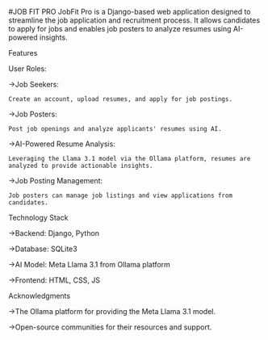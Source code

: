 #JOB FIT PRO 
JobFit Pro is a Django-based web application designed to streamline the job application and recruitment process. It allows candidates to apply for jobs and enables job posters to analyze resumes using AI-powered insights.

Features



User Roles:

->Job Seekers:

    Create an account, upload resumes, and apply for job postings.




    
->Job Posters:

    Post job openings and analyze applicants' resumes using AI.


    
->AI-Powered Resume Analysis:

    Leveraging the Llama 3.1 model via the Ollama platform, resumes are analyzed to provide actionable insights.



    
->Job Posting Management:


    Job posters can manage job listings and view applications from candidates.

    

Technology Stack



->Backend: Django, Python



->Database: SQLite3




->AI Model: Meta Llama 3.1 from Ollama platform


->Frontend: HTML, CSS, JS

Acknowledgments



->The Ollama platform for providing the Meta Llama 3.1 model.




->Open-source communities for their resources and support.
